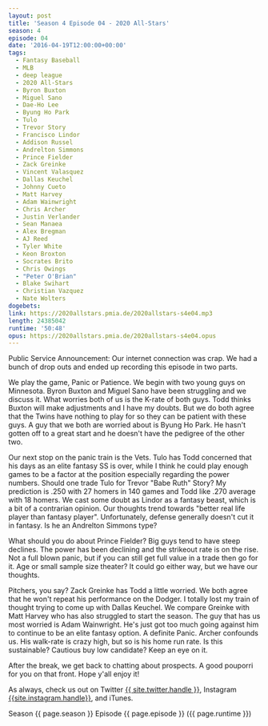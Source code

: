 ```yaml
---
layout: post
title: 'Season 4 Episode 04 - 2020 All-Stars'
season: 4
episode: 04
date: '2016-04-19T12:00:00+00:00'
tags:
  - Fantasy Baseball
  - MLB
  - deep league
  - 2020 All-Stars
  - Byron Buxton
  - Miguel Sano
  - Dae-Ho Lee
  - Byung Ho Park
  - Tulo
  - Trevor Story
  - Francisco Lindor
  - Addison Russel
  - Andrelton Simmons
  - Prince Fielder
  - Zack Greinke
  - Vincent Valasquez
  - Dallas Keuchel
  - Johnny Cueto
  - Matt Harvey
  - Adam Wainwright
  - Chris Archer
  - Justin Verlander
  - Sean Manaea
  - Alex Bregman
  - AJ Reed
  - Tyler White
  - Keon Broxton
  - Socrates Brito
  - Chris Owings
  - "Peter O'Brian"
  - Blake Swihart
  - Christian Vazquez
  - Nate Wolters
dogebets:
link: https://2020allstars.pmia.de/2020allstars-s4e04.mp3
length: 24385042
runtime: '50:48'
opus: https://2020allstars.pmia.de/2020allstars-s4e04.opus
---
```

Public Service Announcement:  Our internet connection was crap.  We had a bunch of drop outs and ended up recording this episode in two parts.  

We play the game, Panic or Patience.  We begin with two young guys on Minnesota.  Byron Buxton and Miguel Sano have been struggling and we discuss it.  What worries both of us is the K-rate of both guys.  Todd thinks Buxton will make adjustments and I have my doubts.  But we do both agree that the Twins have nothing to play for so they can be patient with these guys.  A guy that we both are worried about is Byung Ho Park.  He hasn't gotten off to a great start and he doesn't have the pedigree of the other two.  

Our next stop on the panic train is the Vets.  Tulo has Todd concerned that his days as an elite fantasy SS is over, while I think he could play enough games to be a factor at the position especially regarding the power numbers.  Should one trade Tulo for Trevor "Babe Ruth" Story?  My prediction is .250 with 27 homers in 140 games and Todd like .270 average with 18 homers.  We cast some doubt as Lindor as a fantasy beast, which is a bit of a contrarian opinion.  Our thoughts trend towards "better real life player than fantasy player".  Unfortunately, defense generally doesn't cut it in fantasy.  Is he an Andrelton Simmons type?  

What should you do about Prince Fielder?  Big guys tend to have steep declines.  The power has been declining and the strikeout rate is on the rise.  Not a full blown panic, but if you can still get full value in a trade then go for it.  Age or small sample size theater?  It could go either way, but we have our thoughts.  

Pitchers, you say?  Zack Greinke has Todd a little worried.  We both agree that he won't repeat his performance on the Dodger.  I totally lost my train of thought trying to come up with Dallas Keuchel.  We compare Greinke with Matt Harvey who has also struggled to start the season.  The guy that has us most worried is Adam Wainwright.  He's just got too much going against him to continue to be an elite fantasy option.  A definite Panic.  Archer confounds us.  His walk-rate is crazy high, but so is his home run rate.  Is this sustainable?  Cautious buy low candidate?  Keep an eye on it.  

After the break, we get back to chatting about prospects.  A good pouporri for you on that front.  Hope y'all enjoy it!  

As always, check us out on Twitter [{{ site.twitter.handle }}]({{site.twitter.url}}), Instagram [{{site.instagram.handle}}]({{site.instagram.url}}), and iTunes.  

Season {{ page.season }} Episode {{ page.episode }} ({{ page.runtime }})  
